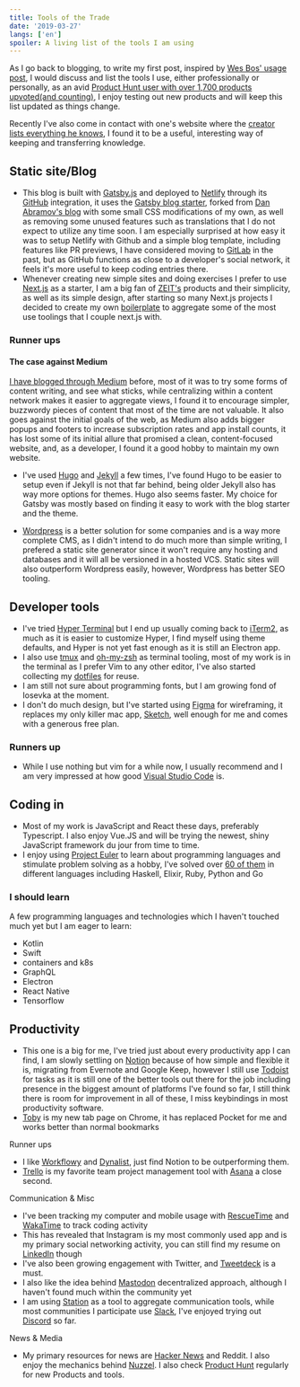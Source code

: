 ```yaml
---
title: Tools of the Trade
date: '2019-03-27'
langs: ['en']
spoiler: A living list of the tools I am using
---
```


As I go back to blogging, to write my first post, inspired by [Wes Bos' usage post](https://wesbos.com/uses/), I would discuss and list the tools I use, either professionally or personally, as an avid [Product Hunt user with over 1,700 products upvoted(and counting)](https://www.producthunt.com/@mgrisoli), I enjoy testing out new products and will keep this list updated as things change.

Recently I've also come in contact with one's website where the [creator lists everything he knows](https://wiki.nikitavoloboev.xyz/), I found it to be a useful, interesting way of keeping and transferring knowledge.

## Static site/Blog

- This blog is built with [Gatsby.js](https://www.gatsbyjs.org/) and deployed to [Netlify](https://www.netlify.com/) through its [GitHub](https://github.com/mrisoli/blog) integration, it uses the [Gatsby blog starter](https://github.com/gatsbyjs/gatsby-starter-blog), forked from [Dan Abramov's blog](https://github.com/gaearon/overreacted.io) with some small CSS modifications of my own, as well as removing some unused features such as translations that I do not expect to utilize any time soon. I am especially surprised at how easy it was to setup Netlify with Github and a simple blog template, including features like PR previews, I have considered moving to [GitLab](https://gitlab.com/) in the past, but as GitHub functions as close to a developer's social network, it feels it's more useful to keep coding entries there.
- Whenever creating new simple sites and doing exercises I prefer to use [Next.js](https://nextjs.org/) as a starter, I am a big fan of [ZEIT's](https://zeit.co/) products and their simplicity, as well as its simple design, after starting so many Next.js projects I decided to create my own [boilerplate](https://github.com/mrisoli/nextjs-boilerplate) to aggregate some of the most use toolings that I couple next.js with.

### Runner ups

#### The case against Medium

[I have blogged through Medium](https://medium.com/@celorisoli) before, most of it was to try some forms of content writing, and see what sticks, while centralizing within a content network makes it easier to aggregate views, I found it to encourage simpler, buzzwordy pieces of content that most of the time are not valuable. It also goes against the initial goals of the web, as Medium also adds bigger popups and footers to increase subscription rates and app install counts, it has lost some of its initial allure that promised a clean, content-focused website, and, as a developer, I found it a good hobby to maintain my own website.

- I've used [Hugo](https://gohugo.io/) and [Jekyll](https://jekyllrb.com/) a few times, I've found Hugo to be easier to setup even if Jekyll is not that far behind, being older Jekyll also has way more options for themes. Hugo also seems faster. My choice for Gatsby was mostly based on finding it easy to work with the blog starter and the theme.

- [Wordpress](https://wordpress.org/) is a better solution for some companies and is a way more complete CMS, as I didn't intend to do much more than simple writing, I prefered a static site generator since it won't require any hosting and databases and it will all be versioned in a hosted VCS. Static sites will also outperform Wordpress easily, however, Wordpress has better SEO tooling.

## Developer tools

- I've tried [Hyper Terminal](https://hyper.is/) but I end up usually coming back to [iTerm2](https://www.iterm2.com/), as much as it is easier to customize Hyper, I find myself using theme defaults, and Hyper is not yet fast enough as it is still an Electron app.
- I also use [tmux](https://github.com/tmux/tmux) and [oh-my-zsh](https://github.com/robbyrussell/oh-my-zsh) as terminal tooling, most of my work is in the terminal as I prefer Vim to any other editor, I've also started collecting my [dotfiles](https://github.com/mrisoli/dotfiles) for reuse.
- I am still not sure about programming fonts, but I am growing fond of Iosevka at the moment.
- I don't do much design, but I've started using [Figma](https://www.figma.com/) for wireframing, it replaces my only killer mac app, [Sketch](https://www.sketch.com/), well enough for me and comes with a generous free plan.

### Runners up

- While I use nothing but vim for a while now, I usually recommend and I am very impressed at how good [Visual Studio Code](https://code.visualstudio.com/) is.

## Coding in

- Most of my work is JavaScript and React these days, preferably Typescript. I also enjoy Vue.JS and will be trying the newest, shiny JavaScript framework du jour from time to time.
- I enjoy using [Project Euler](https://projecteuler.net/) to learn about programming languages and stimulate problem solving as a hobby, I've solved over [60 of them](https://github.com/mrisoli/eulerian) in different languages including Haskell, Elixir, Ruby, Python and Go

### I should learn

A few programming languages and technologies which I haven't touched much yet but I am eager to learn:

- Kotlin
- Swift
- containers and k8s
- GraphQL
- Electron
- React Native
- Tensorflow

## Productivity

- This one is a big for me, I've tried just about every productivity app I can find, I am slowly settling on [Notion](https://www.notion.so/) because of how simple and flexible it is, migrating from Evernote and Google Keep, however I still use [Todoist](https://todoist.com/) for tasks as it is still one of the better tools out there for the job including presence in the biggest amount of platforms I've found so far, I still think there is room for improvement in all of these, I miss keybindings in most productivity software.
- [Toby](http://www.gettoby.com/) is my new tab page on Chrome, it has replaced Pocket for me and works better than normal bookmarks

Runner ups
- I like [Workflowy](https://workflowy.com/) and [Dynalist](https://dynalist.io/), just find Notion to be outperforming them.
- [Trello](https://trello.com/) is my favorite team project management tool with [Asana](https://asana.com/) a close second.

Communication & Misc

- I've been tracking my computer and mobile usage with [RescueTime](https://www.rescuetime.com/) and [WakaTime](https://wakatime.com/) to track coding activity
- This has revealed that Instagram is my most commonly used app and is my primary social networking activity, you can still find my resume on [LinkedIn](https://www.linkedin.com/in/marcelorisoli/) though
- I've also been growing engagement with Twitter, and [Tweetdeck](https://tweetdeck.twitter.com/) is a must.
- I also like the idea behind [Mastodon](https://joinmastodon.org/) decentralized approach, although I haven't found much within the community yet
- I am using [Station](https://getstation.com/) as a tool to aggregate communication tools, while most communities I participate use [Slack](https://slack.com/), I've enjoyed trying out [Discord](https://discordapp.com/) so far.

News & Media

- My primary resources for news are [Hacker News](https://news.ycombinator.com/news) and Reddit. I also enjoy the mechanics behind [Nuzzel](https://nuzzel.com/). I also check [Product Hunt](https://www.producthunt.com/) regularly for new Products and tools.
